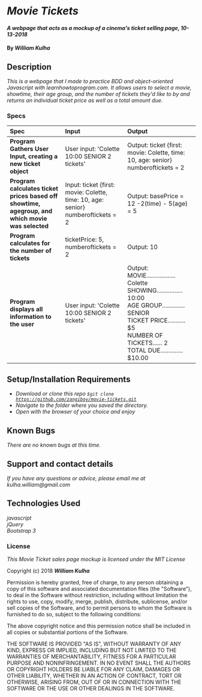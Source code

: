 # _Movie Tickets_

#### _A webpage that acts as a mockup of a cinema's ticket selling page, 10-13-2018_

#### By _**William Kulha**_

## Description

_This is a webpage that I made to practice BDD and object-oriented Javascript with learnhowtoprogram.com. It allows users to select a movie, showtime, their age group, and the number of tickets they'd like to by and returns an individual ticket price as well as a total amount due._

### Specs
| Spec | Input | Output |
| :-------------     | :------------- | :------------- |
**Program Gathers User Input, creating a new ticket object** | User input: 'Colette 10:00 SENIOR 2 tickets' | Output: ticket {first: movie: Colette, time: 10, age: senior} numberoftickets = 2 |
**Program calculates ticket prices based off showtime, agegroup, and which movie was selected** | Input: ticket {first: movie: Colette, time: 10, age: senior} numberoftickets = 2| Output: basePrice = 12 -2(time) - 5(age) = 5 |
**Program calculates for the number of tickets** | ticketPrice: 5, numberoftickets = 2| Output: 10  |
**Program displays all information to the user** | User input: 'Colette 10:00 SENIOR 2 tickets' | Output: MOVIE.................. Colette<br/> SHOWING................ 10:00<br/> AGE GROUP.............. SENIOR<br/> TICKET PRICE........... $5<br/> NUMBER OF TICKETS...... 2<br/> TOTAL DUE.............. $10.00 <br/> |

## Setup/Installation Requirements

* _Download or clone this repo <code>$git clone https://github.com/zangiboy/movie-tickets.git</code>_
* _Navigate to the folder where you saved the directory._
* _Open with the browser of your choice and enjoy_


## Known Bugs

_There are no known bugs at this time._

## Support and contact details

_If you have any questions or advice, please email me at kulha.william@gmail.com_

## Technologies Used

_javascript_\
_jQuery_\
_Bootstrap 3_

### License

*This Movie Ticket sales page mockup is licensed under the MIT License*

Copyright (c) 2018 **_William Kulha_**

Permission is hereby granted, free of charge, to any person obtaining a copy of this software and associated documentation files (the "Software"), to deal in the Software without restriction, including without limitation the rights to use, copy, modify, merge, publish, distribute, sublicense, and/or sell copies of the Software, and to permit persons to whom the Software is furnished to do so, subject to the following conditions:

The above copyright notice and this permission notice shall be included in all copies or substantial portions of the Software.

THE SOFTWARE IS PROVIDED "AS IS", WITHOUT WARRANTY OF ANY KIND, EXPRESS OR IMPLIED, INCLUDING BUT NOT LIMITED TO THE WARRANTIES OF MERCHANTABILITY, FITNESS FOR A PARTICULAR PURPOSE AND NONINFRINGEMENT. IN NO EVENT SHALL THE AUTHORS OR COPYRIGHT HOLDERS BE LIABLE FOR ANY CLAIM, DAMAGES OR OTHER LIABILITY, WHETHER IN AN ACTION OF CONTRACT, TORT OR OTHERWISE, ARISING FROM, OUT OF OR IN CONNECTION WITH THE SOFTWARE OR THE USE OR OTHER DEALINGS IN THE SOFTWARE.
